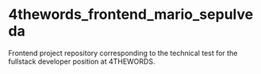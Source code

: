 # 4thewords_frontend_mario_sepulveda
Frontend project repository corresponding to the technical test for the fullstack developer position at 4THEWORDS.
